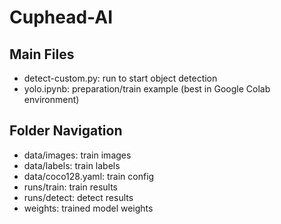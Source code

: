 # Cuphead-AI
## Main Files
- detect-custom.py: run to start object detection
- yolo.ipynb: preparation/train example (best in Google Colab environment)

## Folder Navigation
- data/images: train images
- data/labels: train labels
- data/coco128.yaml: train config
- runs/train: train results
- runs/detect: detect results
- weights: trained model weights
